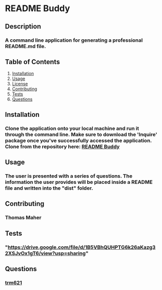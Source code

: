 # README Buddy
  ## Description
  ### A command line application for generating a professional README.md file.
  ## Table of Contents
  1. <a href="#installation">Installation</a>
  2. <a href="#usage">Usage</a>
  3. <a href="#license">License</a>
  4. <a href="#contributing">Contributing</a>
  5. <a href="#tests">Tests</a>
  6. <a href="#questions">Questions</a>
  ## Installation
  ### Clone the application onto your local machine and run it through the command line. Make sure to download the 'Inquire' package once you've successfully accessed the application. Clone from the repository here: <a href="https://github.com/trm621/readme-buddy">README Buddy</a>
  ## Usage
  ### The user is presented with a series of questions. The information the user provides will be placed inside a README file and written into the "dist" folder.
  ## Contributing
  ### Thomas Maher
  ## Tests
  ### "https://drive.google.com/file/d/1B5VBhQUHPTG6k26aKazg32XSJvOx1gT6/view?usp=sharing"
  ## Questions
  ### <a href="https://www.github.com/trm621">trm621</a>
